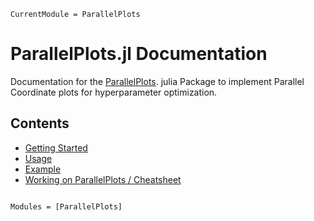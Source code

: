 ```@meta
CurrentModule = ParallelPlots
```

# ParallelPlots.jl Documentation 

Documentation for the [ParallelPlots](https://github.com/moritz155/ParallelPlots.jl). julia Package to implement Parallel Coordinate plots for hyperparameter optimization.

## Contents
* [Getting Started](https://github.com/marius-ui/ParallelPlots/blob/New/docs/src/getting_started.md)
* [Usage](https://github.com/marius-ui/ParallelPlots/blob/New/docs/src/examples.md)
* [Example](https://github.com/moritz155/ParallelPlots/blob/main/docs/src/examples.md)
* [Working on ParallelPlots / Cheatsheet](https://github.com/marius-ui/ParallelPlots/blob/New/docs/src/development.md)

```@index
```

```@autodocs
Modules = [ParallelPlots]
```
